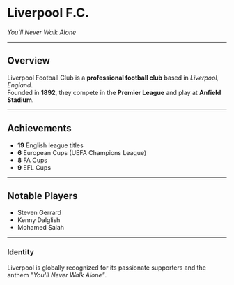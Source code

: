 # Liverpool F.C.

*You'll Never Walk Alone*


---

## Overview
Liverpool Football Club is a **professional football club** based in *Liverpool, England*.  
Founded in **1892**, they compete in the **Premier League** and play at **Anfield Stadium**.

---

## Achievements
- **19** English league titles  
- **6** European Cups (UEFA Champions League)  
- **8** FA Cups  
- **9** EFL Cups  

---

## Notable Players
- Steven Gerrard  
- Kenny Dalglish  
- Mohamed Salah  

---

### Identity
Liverpool is globally recognized for its passionate supporters and the anthem *"You'll Never Walk Alone"*.
